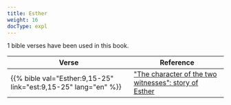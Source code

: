```yaml
---
title: Esther
weight: 16
docType: expl
---
```


1 bible verses have been used in this book.

| Verse | Reference |
|-------|-----------|
| {{% bible val="Esther:9,15-25" link="est:9,15-25" lang="en" %}} | ["The character of the two witnesses": story of Esther](../exampleSite/content/expl/../expl/content/witnesses/the-two-witnesses#3181) |
